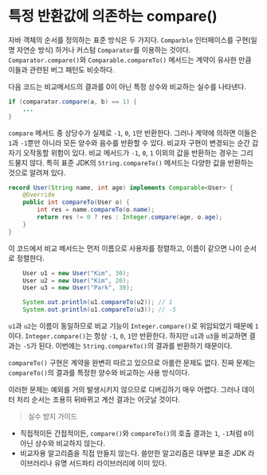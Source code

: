 # 특정 반환값에 의존하는 compare()
자바 객체의 순서를 정의하는 표준 방식은 두 가지다.
`Comparble` 인터페이스를 구현(일명 자연순 방식) 하거나 커스텀 `Comparator`를 이용하는 것이다.
`Comparator.compare()`와 `Comparable.compareTo()` 메서드는 계약이 유사한 만큼 이들과 관련된 버그 패턴도 비슷하다.

다음 코드는 비교메서드의 결과를 0이 아닌 특정 상수와 비교하는 실수를 나타낸다.
```java
if (comparator.compare(a, b) == 1) {
    ... 
}
```
`compare` 메서드 중 상당수가 실제로 `-1`, `0`, `1`만 반환한다.
그러나 계약에 의하면 이들은 `1`과 `-1`뿐만 아니라 모든 양수와 음수를 반환할 수 있다.
비교자 구현이 변경되는 순간 갑자기 오작동할 위험이 있다.
비교 메서드가 `-1`, `0`, `1` 이외의 값을 반환하는 경우는 그리 드물지 않다.
특히 표준 JDK의 `String.compareTo()` 메서드는 다양한 값을 반환하는 것으로 알려져 있다.

```java
record User(String name, int age) implements Comparable<User> {
    @Override
    public int compareTo(User o) {
        int res = name.compareTo(o.name);
        return res != 0 ? res : Integer.compare(age, o.age);
    }
}
```
이 코드에서 비교 메서드는 먼저 이름으로 사용자를 정렬하고, 이름이 같으면 나이 순서로 정렬한다.

```java
    User u1 = new User("Kim", 30);
    User u2 = new User("Kim", 20);
    User u3 = new User("Park", 30);

    System.out.println(u1.compareTo(u2)); // 1
    System.out.println(u1.compareTo(u3)); // -5
```
`u1`과 `u2`는 이름이 동일하므로 비교 기능이 `Integer.compare()`로 위임되었기 때문에 `1`이다.
`Integer.compare()`는 항상 `-1`, `0`, `1`만 반환한다.
하지만 `u1`과 `u3`을 비교하면 결과는 `-5`가 된다. 이번에는 `String.compareTo()`의 결과를 반환하기 때문이다.

`compareTo()` 구현은 계약을 완변히 따르고 있으므로 아룸런 문제도 없다.
진짜 문제는 `compareTo()`의 결과를 특정한 양수와 비교하는 사용 방식이다.

이러한 문제는 예외를 거의 발생시키지 않으므로 디버깅하기 매우 어렵다.
그러나 데이터 처리 순서는 조용히 뒤바뀌고 계산 결과는 어긋날 것이다.

> 실수 방지 가이드
* 직접적이든 간접적이든, `compare()`와 `compareTo()`의 호출 결과는 `1`, `-1`처럼 `0`이 아닌 상수와 비교하지 않는다.
* 비교자용 알고리즘을 직접 만들지 않는다. 쓸만한 알고리즘은 대부분 표준 JDK 라이브러리나 유명 서드파티 라이브러리에 이미 있다.
